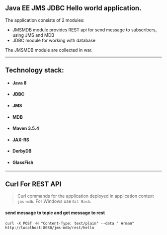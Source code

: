 ## Java EE JMS JDBC Hello world application.

The application consists of 2 modules:

 * JMSMDB module provides REST api for send message to subscribers, using JMS and MDB
 * JDBC module for working with database

The JMSMDB module are collected in war.


-----------------------------
## Technology stack:
- #### Java 8
- #### JDBC
- #### JMS
- #### MDB
- #### Maven 3.5.4
- #### JAX-RS
- #### DerbyDB
- #### GlassFish

-----------------------------
## Curl For REST API
> Curl commands for the application deployed in application context `jms-mdb`. For Windows use `Git Bash`.

#### send message to topic and get message to rest
    curl -X POST -H "Content-Type: text/plain" --data " Arman" http://localhost:8080/jms-mdb/rest/hello
    